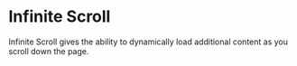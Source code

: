 # Infinite Scroll

Infinite Scroll gives the ability to dynamically load additional content as you scroll down the page.